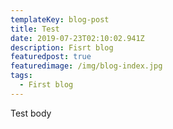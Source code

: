 ```yaml
---
templateKey: blog-post
title: Test
date: 2019-07-23T02:10:02.941Z
description: Fisrt blog
featuredpost: true
featuredimage: /img/blog-index.jpg
tags:
  - First blog
---
```

Test body
